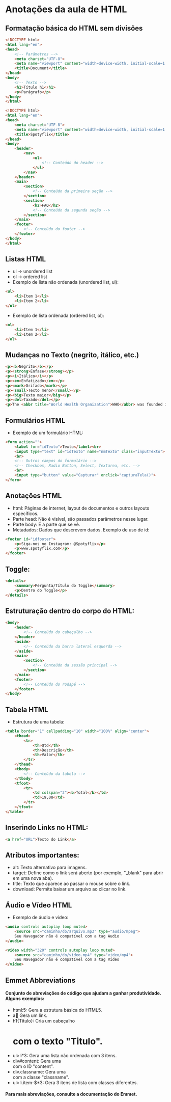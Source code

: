 # Anotações da aula de HTML

## Formatação básica do HTML sem divisões

```html
<!DOCTYPE html>
<html lang="en">
<head>
    <!-- Parâmetros -->
    <meta charset="UTF-8">
    <meta name="viewport" content="width=device-width, initial-scale=1.0">
    <title>Document</title>
</head>
<body>
    <!-- Texto -->
    <h1>Título h1</h1>
    <p>Parágrafo</p>
</body>
</html>
```
```html
<!DOCTYPE html>
<html lang="en">
<head>
    <meta charset="UTF-8">
    <meta name="viewport" content="width=device-width, initial-scale=1.0">
    <title>Spotyflix</title>
</head>
<body>
    <header>
        <nav>
            <ul>
                <!-- Conteúdo do header -->
            </ul>
        </nav>
    </header>
    <main>
        <section>
            <!-- Conteúdo da primeira seção -->
        </section>
        <section>
            <h2>FAQ</h2>
            <!-- Conteúdo da segunda seção -->
        </section>
    </main>
    <footer>
        <!-- Conteúdo do footer -->
    </footer>
</body>
</html>
```

## Listas HTML
- ul -> unordered list
- ol -> ordered list
- Exemplo de lista não ordenada (unordered list, ul):

```html
<ul>
    <li>Item 1</li>
    <li>Item 2</li>
</ul>
```
- Exemplo de lista ordenada (ordered list, ol):

```html
<ol>
    <li>Item 1</li>
    <li>Item 2</li>
</ol>
```

## Mudanças no Texto (negrito, itálico, etc.)

```html
<p><b>Negrito</b></p>
<p><strong>Ênfase</strong></p>
<p><i>Itálico</i></p>
<p><em>Enfatizado</em></p>
<p><mark>Grifado</mark></p>
<p><small>Texto menor</small></p>
<p><big>Texto maior</big></p>
<p><del>Taxado</del></p>
<p>The <abbr title="World Health Organization">WHO</abbr> was founded in 1948.</p>
```

## Formulários HTML
- Exemplo de um formulário HTML:

```html
<form action="">
    <label for="idTexto">Texto</label><br>
    <input type="text" id="idTexto" name="nmTexto" class="inputTexto">
    <br>
    <!-- Outros campos do formulário -->
    <!-- Checkbox, Radio Button, Select, Textarea, etc. -->
    <br>
    <input type="button" value="Capturar" onclick="capturaTela()">
</form>
```
## Anotações HTML
- html: Páginas de internet, layout de documentos e outros layouts específicos.
- Parte head: Não é visível, são passados parâmetros nesse lugar.
- Parte body: É a parte que se vê.
- Metadados: Dados que descrevem dados.
Exemplo de uso de id:

```html
<footer id="idfooter">
    <p>Siga-nos no Instagram: @Spotyflix</p>
    <p>www.spotyflix.com</p>
</footer>
```
## Toggle:

```html
<details>
    <summary>Pergunta/Título do Toggle</summary>
    <p>Dentro do Toggle</p>
</details>
```
## Estruturação dentro do corpo do HTML:

```html
<body>
    <header>
        <!-- Conteúdo do cabeçalho -->
    </header>
    <aside>
        <!-- Conteúdo da barra lateral esquerda -->
    </aside>
    <main>
        <section>
            <!-- Conteúdo da sessão principal -->
        </section>
    </main>
    <footer>
        <!-- Conteúdo do rodapé -->
    </footer>
</body>
```
## Tabela HTML
- Estrutura de uma tabela:

```html
<table border="1" cellpadding="10" width="100%" align="center">
    <thead>
        <tr>
            <th>Qtd</th>
            <th>Descrição</th>
            <th>Valor</th>
        </tr>
    </thead>
    <tbody>
        <!-- Conteúdo da tabela -->
    </tbody>
    <tfoot>
        <tr>
            <td colspan="2"><b>Total</b></td>
            <td>19,00</td>
        </tr>
    </tfoot>
</table>
```
## Inserindo Links no HTML:

```html
<a href="URL">Texto do Link</a>
```
## Atributos importantes:

- alt: Texto alternativo para imagens.
- target: Define como o link será aberto (por exemplo, "_blank" para abrir em uma nova aba).
- title: Texto que aparece ao passar o mouse sobre o link.
- download: Permite baixar um arquivo ao clicar no link.
## Áudio e Vídeo HTML
- Exemplo de áudio e vídeo:

```html
<audio controls autoplay loop muted>
    <source src="caminho/do/arquivo.mp3" type="audio/mpeg">
    Seu Navegador não é compatível com a tag Audio
</audio>

<video width="320" controls autoplay loop muted>
    <source src="caminho/do/video.mp4" type="video/mp4">
    Seu Navegador não é compatível com a tag Vídeo
</video>
```
## Emmet Abbreviations
#### Conjunto de abreviações de código que ajudam a ganhar produtividade. Alguns exemplos:

- html:5: Gera a estrutura básica do HTML5.
- a:link: Gera um link.
- h1{Titulo}: Cria um cabeçalho <h1> com o texto "Titulo".
- ul>li*3: Gera uma lista não ordenada com 3 itens.
- div#content: Gera uma <div> com o ID "content".
- div.classname: Gera uma <div> com a classe "classname".
- ul>li.item-$*3: Gera 3 itens de lista com classes diferentes.
#### Para mais abreviações, consulte a documentação do Emmet.